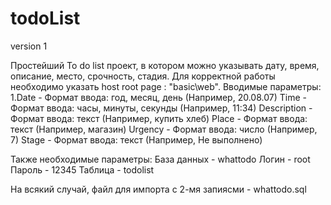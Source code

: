 # todoList
version 1

Простейший To do list проект, в котором можно указывать дату, время, описание, место, срочность, стадия. Для корректной работы необходимо указать host root page : "basic\web".
Вводимые параметры:
1.Date - Формат ввода: год, месяц, день (Например, 20.08.07)
Time - Формат ввода: часы, минуты, секунды (Например, 11:34)
Description - Формат ввода: текст (Например, купить хлеб)
Place - Формат ввода: текст (Например, магазин)
Urgency - Формат ввода: число (Например, 7)
Stage - Формат ввода: текст (Например, Не выполнено)

Также необходимые параметры:
База данных - whattodo
Логин - root
Пароль - 12345
Таблица - todolist

На всякий случай, файл для импорта с 2-мя запиясми - whattodo.sql
